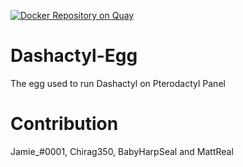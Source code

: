 [![Docker Repository on Quay](https://quay.io/repository/jamiegrimwood/dashactyl-egg/status "Docker Repository on Quay")](https://quay.io/repository/jamiegrimwood/dashactyl-egg)

# Dashactyl-Egg
The egg used to run Dashactyl on Pterodactyl Panel

# Contribution

Jamie_#0001, Chirag350, BabyHarpSeal and MattReal
